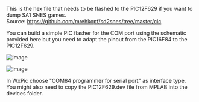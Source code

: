 This is the hex file that needs to be flashed to the PIC12F629 if you want to dump SA1 SNES games.  
Source: https://github.com/mrehkopf/sd2snes/tree/master/cic   

You can build a simple PIC flasher for the COM port using the schematic provided here but you need to adapt the pinout from the PIC16F84 to the PIC12F629.  

![image](https://github.com/sanni/cartreader/blob/master/extras/snesCIC/pic_prog_schematic.gif)    
      
![image](https://dl.dropboxusercontent.com/s/7c6ql87mu4dh70a/12f629.jpg?dl=1)   

In WxPic choose "COM84 programmer for serial port" as interface type.   
You might also need to copy the PIC12F629.dev file from MPLAB into the devices folder.   

